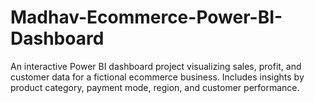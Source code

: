 # Madhav-Ecommerce-Power-BI-Dashboard
An interactive Power BI dashboard project visualizing sales, profit, and customer data for a fictional ecommerce business. Includes insights by product category, payment mode, region, and customer performance.
